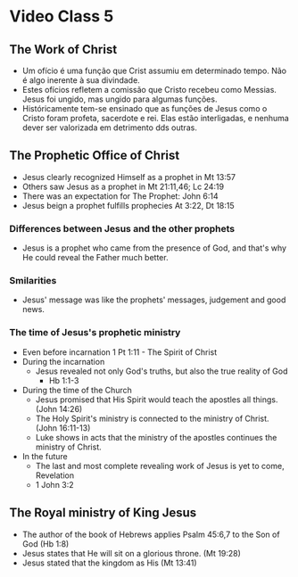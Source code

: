 # Video Class 5

## The Work of Christ

* Um ofício é uma função que Crist assumiu em determinado tempo. Não é algo inerente à sua divindade.
* Estes ofícios refletem a comissão que Cristo recebeu como Messias. Jesus foi ungido, mas ungido para algumas funções.
* Históricamente tem-se ensinado que as funções de Jesus como o Cristo foram profeta, sacerdote e rei. Elas estão
  interligadas, e nenhuma dever ser valorizada em detrimento dds outras.

## The Prophetic Office of Christ

* Jesus clearly recognized Himself as a prophet in Mt 13:57
* Others saw Jesus as a prophet in Mt 21:11,46; Lc 24:19
* There was an expectation for The Prophet: John 6:14
* Jesus beign a prophet fulfills prophecies At 3:22, Dt 18:15

### Differences between Jesus and the other prophets

* Jesus is a prophet who came from the presence of God, and that's why He could reveal the Father much better.

### Smilarities

* Jesus' message was like the prophets' messages, judgement and good news.

### The time of Jesus's prophetic ministry

* Even before incarnation 1 Pt 1:11 - The Spirit of Christ
* During the incarnation
  * Jesus revealed not only God's truths, but also the true reality of God
    * Hb 1:1-3
* During the time of the Church
  * Jesus promised that His Spirit would teach the apostles all things. (John 14:26)
  * The Holy Spirit's ministry is connected to the ministry of Christ. (John 16:11-13)
  * Luke shows in acts that the ministry of the apostles continues the ministry of Christ.
* In the future
  * The last and most complete revealing work of Jesus is yet to come, Revelation
  * 1 John 3:2

## The Royal ministry of King Jesus

* The author of the book of Hebrews applies Psalm 45:6,7 to the Son of God (Hb 1:8)
* Jesus states that He will sit on a glorious throne. (Mt 19:28)
* Jesus stated that the kingdom as His (Mt 13:41)

